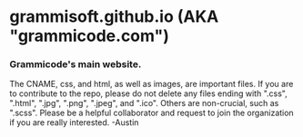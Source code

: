 # grammisoft.github.io (AKA "grammicode.com")
### Grammicode's main website.
The CNAME, css, and html, as well as images, are important files. If you are to contribute to the repo, please do not delete any files ending with ".css", ".html", ".jpg", ".png", ".jpeg", and ".ico". Others are non-crucial, such as ".scss". Please be a helpful collaborator and request to join the organization if you are really interested.
-Austin
